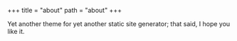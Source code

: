 +++
title = "about"
path = "about"
+++

Yet another theme for yet another static site generator; that said, I hope you
like it.
